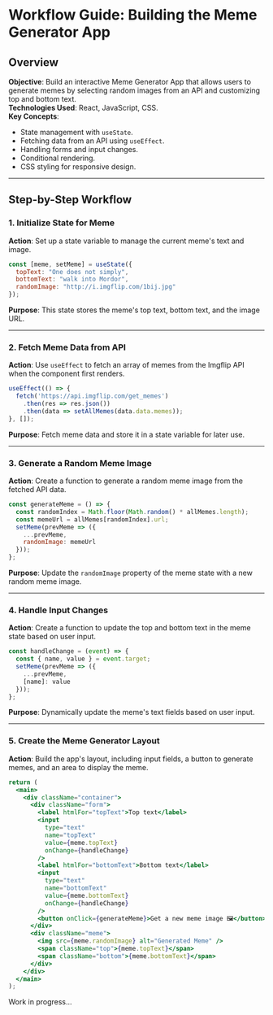 # Workflow Guide: Building the Meme Generator App

## Overview
**Objective**: Build an interactive Meme Generator App that allows users to generate memes by selecting random images from an API and customizing top and bottom text.  
**Technologies Used**: React, JavaScript, CSS.  
**Key Concepts**:
- State management with `useState`.
- Fetching data from an API using `useEffect`.
- Handling forms and input changes.
- Conditional rendering.
- CSS styling for responsive design.

---

## Step-by-Step Workflow

### 1. **Initialize State for Meme**
**Action**: Set up a state variable to manage the current meme's text and image.

```javascript
const [meme, setMeme] = useState({
  topText: "One does not simply",
  bottomText: "walk into Mordor",
  randomImage: "http://i.imgflip.com/1bij.jpg"
});
```

**Purpose**: This state stores the meme's top text, bottom text, and the image URL.

---


### 2. **Fetch Meme Data from API**
**Action**: Use `useEffect` to fetch an array of memes from the Imgflip API when the component first renders.

```javascript
useEffect(() => {
  fetch('https://api.imgflip.com/get_memes')
    .then(res => res.json())
    .then(data => setAllMemes(data.data.memes));
}, []);
```

**Purpose**: Fetch meme data and store it in a state variable for later use.

---


### 3. **Generate a Random Meme Image**
**Action**: Create a function to generate a random meme image from the fetched API data.

```javascript
const generateMeme = () => {
  const randomIndex = Math.floor(Math.random() * allMemes.length);
  const memeUrl = allMemes[randomIndex].url;
  setMeme(prevMeme => ({
    ...prevMeme,
    randomImage: memeUrl
  }));
};
```

**Purpose**: Update the `randomImage` property of the meme state with a new random meme image.

---


### 4. **Handle Input Changes**
**Action**: Create a function to update the top and bottom text in the meme state based on user input.

```javascript
const handleChange = (event) => {
  const { name, value } = event.target;
  setMeme(prevMeme => ({
    ...prevMeme,
    [name]: value
  }));
};
```

**Purpose**: Dynamically update the meme's text fields based on user input.

---


### 5. **Create the Meme Generator Layout**
**Action**: Build the app's layout, including input fields, a button to generate memes, and an area to display the meme.

```jsx
return (
  <main>
    <div className="container">
      <div className="form">
        <label htmlFor="topText">Top text</label>
        <input
          type="text"
          name="topText"
          value={meme.topText}
          onChange={handleChange}
        />
        <label htmlFor="bottomText">Bottom text</label>
        <input
          type="text"
          name="bottomText"
          value={meme.bottomText}
          onChange={handleChange}
        />
        <button onClick={generateMeme}>Get a new meme image 🖼</button>
      </div>
      <div className="meme">
        <img src={meme.randomImage} alt="Generated Meme" />
        <span className="top">{meme.topText}</span>
        <span className="bottom">{meme.bottomText}</span>
      </div>
    </div>
  </main>
);
```




Work in progress...
